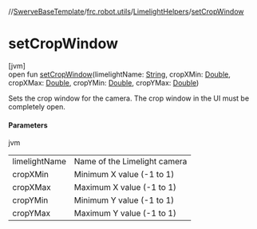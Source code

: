 //[SwerveBaseTemplate](../../../index.md)/[frc.robot.utils](../index.md)/[LimelightHelpers](index.md)/[setCropWindow](set-crop-window.md)

# setCropWindow

[jvm]\
open fun [setCropWindow](set-crop-window.md)(limelightName: [String](https://docs.oracle.com/javase/8/docs/api/java/lang/String.html), cropXMin: [Double](https://kotlinlang.org/api/latest/jvm/stdlib/kotlin/-double/index.html), cropXMax: [Double](https://kotlinlang.org/api/latest/jvm/stdlib/kotlin/-double/index.html), cropYMin: [Double](https://kotlinlang.org/api/latest/jvm/stdlib/kotlin/-double/index.html), cropYMax: [Double](https://kotlinlang.org/api/latest/jvm/stdlib/kotlin/-double/index.html))

Sets the crop window for the camera. The crop window in the UI must be completely open.

#### Parameters

jvm

| | |
|---|---|
| limelightName | Name of the Limelight camera |
| cropXMin | Minimum X value (-1 to 1) |
| cropXMax | Maximum X value (-1 to 1) |
| cropYMin | Minimum Y value (-1 to 1) |
| cropYMax | Maximum Y value (-1 to 1) |
